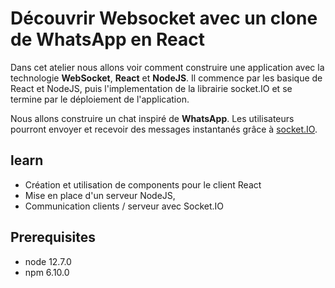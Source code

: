 # Découvrir Websocket avec un clone de WhatsApp en React

Dans cet atelier nous allons voir comment construire une application avec la technologie **WebSocket**, **React** et **NodeJS**. Il commence par les basique de React et NodeJS, puis l'implementation de la librairie socket.IO et se termine par le déploiement de l'application.

Nous allons construire un chat inspiré de **WhatsApp**. Les utilisateurs pourront envoyer et recevoir des messages instantanés grâce à [socket.IO](https://socket.io/).

## learn

-   Création et utilisation de components pour le client React
-   Mise en place d'un serveur NodeJS,
-   Communication clients / serveur avec Socket.IO

## Prerequisites

-   node 12.7.0
-   npm 6.10.0

